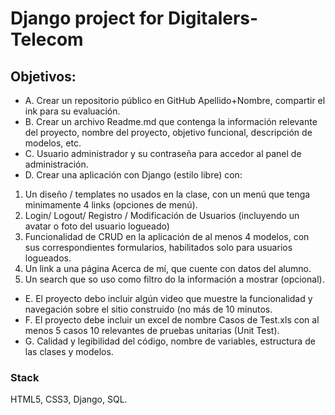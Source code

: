 # Django project for Digitalers-Telecom

## Objetivos:
- A. Crear un repositorio público en GitHub Apellido+Nombre, compartir el ink para su evaluación.
- B. Crear un archivo Readme.md que contenga la información relevante del proyecto, nombre del proyecto, objetivo funcional, descripción de modelos, etc.
- C. Usuario administrador y su contraseña para accedor al panel de administración.
- D. Crear una aplicación con Django (estilo libre) con:
1. Un diseño / templates no usados en la clase, con un menú que tenga minimamente 4 links (opciones de menú).
2. Login/ Logout/ Registro / Modificación de Usuarios (incluyendo un avatar o foto del usuario logueado)
3. Funcionalidad de CRUD en la aplicación de al menos 4 modelos, con sus correspondientes formularios, habilitados solo para usuarios logueados.
4. Un link a una página Acerca de mí, que cuente con datos del alumno.
5. Un search que so uso como filtro do la información a mostrar (opcional).
- E. El proyecto debo incluir algún video que muestre la funcionalidad y navegación sobre el sitio construido (no más de 10 minutos.
- F. El proyecto debe incluir un excel de nombre Casos de Test.xls con al menos 5 casos 10 relevantes de pruebas unitarias (Unit Test).
- G. Calidad y legibilidad del código, nombre de variables, estructura de las clases y modelos.

### Stack
HTML5, CSS3, Django, SQL.
